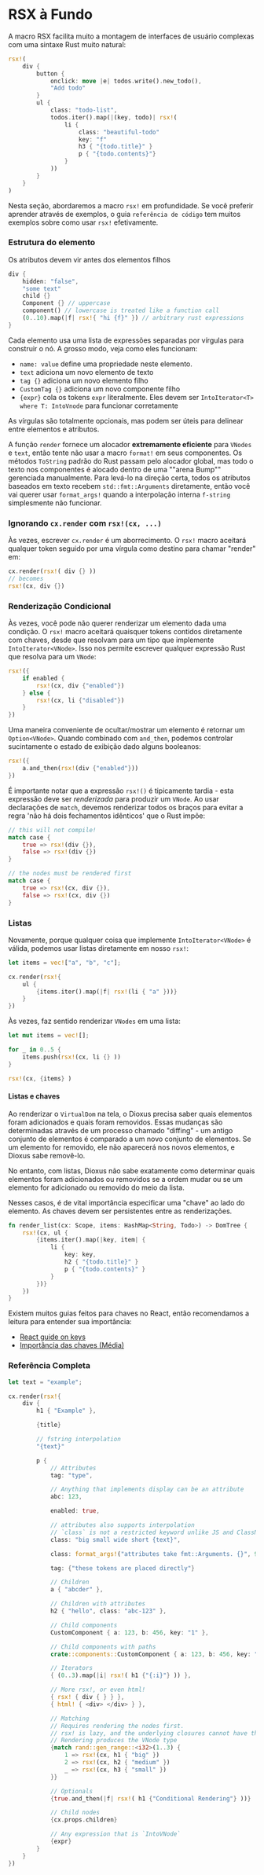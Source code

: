 # RSX à Fundo

A macro RSX facilita muito a montagem de interfaces de usuário complexas com uma sintaxe Rust muito natural:

```rust
rsx!(
    div {
        button {
            onclick: move |e| todos.write().new_todo(),
            "Add todo"
        }
        ul {
            class: "todo-list",
            todos.iter().map(|(key, todo)| rsx!(
                li {
                    class: "beautiful-todo"
                    key: "f"
                    h3 { "{todo.title}" }
                    p { "{todo.contents}"}
                }
            ))
        }
    }
)
```

Nesta seção, abordaremos a macro `rsx!` em profundidade. Se você preferir aprender através de exemplos, o guia `referência de código` tem muitos exemplos sobre como usar `rsx!` efetivamente.

### Estrutura do elemento

Os atributos devem vir antes dos elementos filhos

```rust
div {
    hidden: "false",
    "some text"
    child {}
    Component {} // uppercase
    component() // lowercase is treated like a function call
    (0..10).map(|f| rsx!{ "hi {f}" }) // arbitrary rust expressions
}
```

Cada elemento usa uma lista de expressões separadas por vírgulas para construir o nó. A grosso modo, veja como eles funcionam:

- `name: value` define uma propriedade neste elemento.
- `text` adiciona um novo elemento de texto
- `tag {}` adiciona um novo elemento filho
- `CustomTag {}` adiciona um novo componente filho
- `{expr}` cola os tokens `expr` literalmente. Eles devem ser `IntoIterator<T> where T: IntoVnode` para funcionar corretamente

As vírgulas são totalmente opcionais, mas podem ser úteis para delinear entre elementos e atributos.

A função `render` fornece um alocador **extremamente eficiente** para `VNodes` e `text`, então tente não usar a macro `format!` em seus componentes. Os métodos `ToString` padrão do Rust passam pelo alocador global, mas todo o texto nos componentes é alocado dentro de uma ""arena Bump"" gerenciada manualmente. Para levá-lo na direção certa, todos os atributos baseados em texto recebem `std::fmt::Arguments` diretamente, então você vai querer usar `format_args!` quando a interpolação interna `f-string` simplesmente não funcionar.

### Ignorando `cx.render` com `rsx!(cx, ...)`

Às vezes, escrever `cx.render` é um aborrecimento. O `rsx!` macro aceitará qualquer token seguido por uma vírgula como destino para chamar "render" em:

```rust
cx.render(rsx!( div {} ))
// becomes
rsx!(cx, div {})
```

### Renderização Condicional

Às vezes, você pode não querer renderizar um elemento dada uma condição. O `rsx!` macro aceitará quaisquer tokens contidos diretamente com chaves, desde que resolvam para um tipo que implemente `IntoIterator<VNode>`. Isso nos permite escrever qualquer expressão Rust que resolva para um `VNode`:

```rust
rsx!({
    if enabled {
        rsx!(cx, div {"enabled"})
    } else {
        rsx!(cx, li {"disabled"})
    }
})
```

Uma maneira conveniente de ocultar/mostrar um elemento é retornar um `Option<VNode>`. Quando combinado com `and_then`, podemos controlar sucintamente o estado de exibição dado alguns booleanos:

```rust
rsx!({
    a.and_then(rsx!(div {"enabled"}))
})
```

É importante notar que a expressão `rsx!()` é tipicamente tardia - esta expressão deve ser _renderizada_ para produzir um `VNode`. Ao usar declarações de `match`, devemos renderizar todos os braços para evitar a regra 'não há dois fechamentos idênticos' que o Rust impõe:

```rust
// this will not compile!
match case {
    true => rsx!(div {}),
    false => rsx!(div {})
}

// the nodes must be rendered first
match case {
    true => rsx!(cx, div {}),
    false => rsx!(cx, div {})
}
```

### Listas

Novamente, porque qualquer coisa que implemente `IntoIterator<VNode>` é válida, podemos usar listas diretamente em nosso `rsx!`:

```rust
let items = vec!["a", "b", "c"];

cx.render(rsx!{
    ul {
        {items.iter().map(|f| rsx!(li { "a" }))}
    }
})
```

Às vezes, faz sentido renderizar `VNodes` em uma lista:

```rust
let mut items = vec![];

for _ in 0..5 {
    items.push(rsx!(cx, li {} ))
}

rsx!(cx, {items} )
```

#### Listas e chaves

Ao renderizar o `VirtualDom` na tela, o Dioxus precisa saber quais elementos foram adicionados e quais foram removidos. Essas mudanças são determinadas através de um processo chamado "diffing" - um antigo conjunto de elementos é comparado a um novo conjunto de elementos. Se um elemento for removido, ele não aparecerá nos novos elementos, e Dioxus sabe removê-lo.

No entanto, com listas, Dioxus não sabe exatamente como determinar quais elementos foram adicionados ou removidos se a ordem mudar ou se um elemento for adicionado ou removido do meio da lista.

Nesses casos, é de vital importância especificar uma "chave" ao lado do elemento. As chaves devem ser persistentes entre as renderizações.

```rust
fn render_list(cx: Scope, items: HashMap<String, Todo>) -> DomTree {
    rsx!(cx, ul {
        {items.iter().map(|key, item| {
            li {
                key: key,
                h2 { "{todo.title}" }
                p { "{todo.contents}" }
            }
        })}
    })
}
```

Existem muitos guias feitos para chaves no React, então recomendamos a leitura para entender sua importância:

- [React guide on keys](https://reactjs.org/docs/lists-and-keys.html)
- [Importância das chaves (Média)](https://kentcdodds.com/blog/understanding-reacts-key-prop)

### Referência Completa

```rust
let text = "example";

cx.render(rsx!{
    div {
        h1 { "Example" },

        {title}

        // fstring interpolation
        "{text}"

        p {
            // Attributes
            tag: "type",

            // Anything that implements display can be an attribute
            abc: 123,

            enabled: true,

            // attributes also supports interpolation
            // `class` is not a restricted keyword unlike JS and ClassName
            class: "big small wide short {text}",

            class: format_args!("attributes take fmt::Arguments. {}", 99),

            tag: {"these tokens are placed directly"}

            // Children
            a { "abcder" },

            // Children with attributes
            h2 { "hello", class: "abc-123" },

            // Child components
            CustomComponent { a: 123, b: 456, key: "1" },

            // Child components with paths
            crate::components::CustomComponent { a: 123, b: 456, key: "1" },

            // Iterators
            { (0..3).map(|i| rsx!( h1 {"{:i}"} )) },

            // More rsx!, or even html!
            { rsx! { div { } } },
            { html! { <div> </div> } },

            // Matching
            // Requires rendering the nodes first.
            // rsx! is lazy, and the underlying closures cannot have the same type
            // Rendering produces the VNode type
            {match rand::gen_range::<i32>(1..3) {
                1 => rsx!(cx, h1 { "big" })
                2 => rsx!(cx, h2 { "medium" })
                _ => rsx!(cx, h3 { "small" })
            }}

            // Optionals
            {true.and_then(|f| rsx!( h1 {"Conditional Rendering"} ))}

            // Child nodes
            {cx.props.children}

            // Any expression that is `IntoVNode`
            {expr}
        }
    }
})
```
